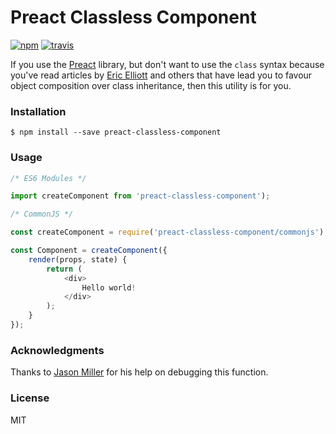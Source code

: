 
# Preact Classless Component 
[![npm](https://img.shields.io/npm/v/preact-classless-component.svg)](http://npm.im/preact-classless-component)
[![travis](https://travis-ci.org/ld0rman/preact-classless-component.svg?branch=master)](https://travis-ci.org/ld0rman/preact-classless-component)

If you use the [Preact](https://github.com/developit/preact) library, but don't want to use the `class` syntax because you've read articles by [Eric Elliott](https://medium.com/javascript-scene/a-simple-challenge-to-classical-inheritance-fans-e78c2cf5eead#.a3ako7xx9) and others that have lead you to favour object composition over class inheritance, then this utility is for you. 

### Installation

```
$ npm install --save preact-classless-component
```

### Usage

```js
/* ES6 Modules */

import createComponent from 'preact-classless-component');

/* CommonJS */

const createComponent = require('preact-classless-component/commonjs');

const Component = createComponent({
	render(props, state) {
		return (
			<div>
				Hello world!			
			</div>
		);
	}
});

```

### Acknowledgments

Thanks to [Jason Miller](https://github.com/developit) for his help on debugging this function.

### License

MIT 
